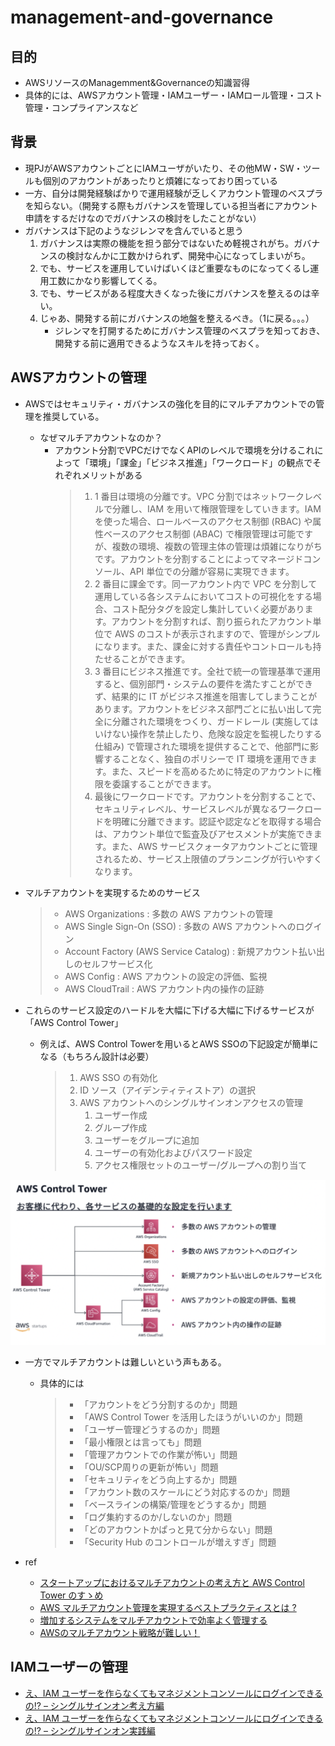 # management-and-governance
## 目的
* AWSリソースのManagemment&Governanceの知識習得
* 具体的には、AWSアカウント管理・IAMユーザー・IAMロール管理・コスト管理・コンプライアンスなど
## 背景
* 現PJがAWSアカウントごとにIAMユーザがいたり、その他MW・SW・ツールも個別のアカウントがあったりと煩雑になっており困っている
* 一方、自分は開発経験ばかりで運用経験が乏しくアカウント管理のベスプラを知らない。（開発する際もガバナンスを管理している担当者にアカウント申請をするだけなのでガバナンスの検討をしたことがない）
* ガバナンスは下記のようなジレンマを含んでいると思う
    1. ガバナンスは実際の機能を担う部分ではないため軽視されがち。ガバナンスの検討なんかに工数かけられず、開発中心になってしまいがち。
    1. でも、サービスを運用していけばいくほど重要なものになってくるし運用工数にかなり影響してくる。
    1. でも、サービスがある程度大きくなった後にガバナンスを整えるのは辛い。
    1. じゃあ、開発する前にガバナンスの地盤を整えるべき。（1に戻る。。。）
        * ジレンマを打開するためにガバナンス管理のベスプラを知っておき、開発する前に適用できるようなスキルを持っておく。

## AWSアカウントの管理
* AWSではセキュリティ・ガバナンスの強化を目的にマルチアカウントでの管理を推奨している。
    * なぜマルチアカウントなのか？
        * アカウント分割でVPCだけでなくAPIのレベルで環境を分けるこれによって「環境」「課金」「ビジネス推進」「ワークロード」の観点でそれぞれメリットがある
            >1. 1 番目は環境の分離です。VPC 分割ではネットワークレベルで分離し、IAM を用いて権限管理をしていきます。IAM を使った場合、ロールベースのアクセス制御 (RBAC) や属性ベースのアクセス制御 (ABAC) で権限管理は可能ですが、複数の環境、複数の管理主体の管理は煩雑になりがちです。アカウントを分割することによってマネージドコンソール、API 単位での分離が容易に実現できます。
            >1. 2 番目に課金です。同一アカウント内で VPC を分割して運用している各システムにおいてコストの可視化をする場合、コスト配分タグを設定し集計していく必要があります。アカウントを分割すれば、割り振られたアカウント単位で AWS のコストが表示されますので、管理がシンプルになります。また、課金に対する責任やコントロールも持たせることができます。
            >1. 3 番目にビジネス推進です。全社で統一の管理基準で運用すると、個別部門・システムの要件を満たすことができず、結果的に IT がビジネス推進を阻害してしまうことがあります。アカウントをビジネス部門ごとに払い出して完全に分離された環境をつくり、ガードレール (実施してはいけない操作を禁止したり、危険な設定を監視したりする仕組み) で管理された環境を提供することで、他部門に影響することなく、独自のポリシーで IT 環境を運用できます。また、スピードを高めるために特定のアカウントに権限を委譲することができます。
            >1. 最後にワークロードです。アカウントを分割することで、セキュリティレベル、サービスレベルが異なるワークロードを明確に分離できます。認証や認定などを取得する場合は、アカウント単位で監査及びアセスメントが実施できます。また、AWS サービスクォータアカウントごとに管理されるため、サービス上限値のプランニングが行いやすくなります。

* マルチアカウントを実現するためのサービス
    >* AWS Organizations : 多数の AWS アカウントの管理
    >* AWS Single Sign-On (SSO) : 多数の AWS アカウントへのログイン
    >* Account Factory (AWS Service Catalog) : 新規アカウント払い出しのセルフサービス化
    >* AWS Config : AWS アカウントの設定の評価、監視
    >* AWS CloudTrail : AWS アカウント内の操作の証跡
* これらのサービス設定のハードルを大幅に下げる大幅に下げるサービスが「AWS Control Tower」
    * 例えば、AWS Control Towerを用いるとAWS SSOの下記設定が簡単になる（もちろん設計は必要）
        >1. AWS SSO の有効化
        >1. ID ソース（アイデンティティストア）の選択
        >1. AWS アカウントへのシングルサインオンアクセスの管理
        >    1. ユーザー作成
        >    1. グループ作成
        >    1. ユーザーをグループに追加
        >    1. ユーザーの有効化およびパスワード設定
        >    1. アクセス権限セットのユーザー/グループへの割り当て

![](./img/README_2022-11-13-16-53-41.png)

* 一方でマルチアカウントは難しいという声もある。
    * 具体的には
        >* 「アカウントをどう分割するのか」問題
        >* 「AWS Control Tower を活用したほうがいいのか」問題
        >* 「ユーザー管理どうするのか」問題
        >* 「最小権限とは言っても」問題
        >* 「管理アカウントでの作業が怖い」問題
        >* 「OU/SCP周りの更新が怖い」問題
        >* 「セキュリティをどう向上するか」問題
        >* 「アカウント数のスケールにどう対応するのか」問題
        >* 「ベースラインの構築/管理をどうするか」問題
        >* 「ログ集約するのか/しないのか」問題
        >* 「どのアカウントかぱっと見て分からない」問題
        >* 「Security Hub のコントロールが増えすぎ」問題


* ref
    * [スタートアップにおけるマルチアカウントの考え方と AWS Control Tower のすゝめ](https://aws.amazon.com/jp/blogs/startup/multi-accounts-and-control-tower/)
    * [AWS マルチアカウント管理を実現するベストプラクティスとは ?](https://aws.amazon.com/jp/builders-flash/202007/multi-accounts-best-practice/?awsf.filter-name=*all)
    * [増加するシステムをマルチアカウントで効率よく管理する](https://d1.awsstatic.com/events/jp/2020/innovate/pdf/S-7_AWSInnovate_Online_Conference_2020_Spring_MultiAccount.pdf)
    * [AWSのマルチアカウント戦略が難しい！](https://dev.classmethod.jp/articles/aws-multiaccount-muzu/)
## IAMユーザーの管理
* [え、IAM ユーザーを作らなくてもマネジメントコンソールにログインできるの!? – シングルサインオン考え方編](https://aws.amazon.com/jp/blogs/startup/techblog-iam-sso-concept/)
* [え、IAM ユーザーを作らなくてもマネジメントコンソールにログインできるの!? – シングルサインオン実践編](https://aws.amazon.com/jp/blogs/startup/techblog-iam-sso-practice/)


<script src="https://blz-soft.github.io/md_style/release/v1.2/md_style.js" ></script>